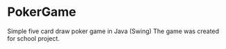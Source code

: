 # PokerGame
Simple five card draw poker game in Java (Swing)
The game was created for school project.
